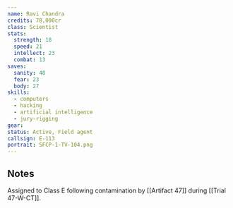 ```yaml
---
name: Ravi Chandra
credits: 78,000cr
class: Scientist
stats:
  strength: 18
  speed: 21
  intellect: 23
  combat: 13
saves:
  sanity: 48
  fear: 23
  body: 27
skills:
  - computers
  - hacking
  - artificial intelligence
  - jury-rigging
gear:
status: Active, Field agent
callsign: E-113
portrait: SFCP-1-TV-104.png
---
```


## Notes

Assigned to Class E following contamination by [[Artifact 47]] during [[Trial 47-W-CT]].